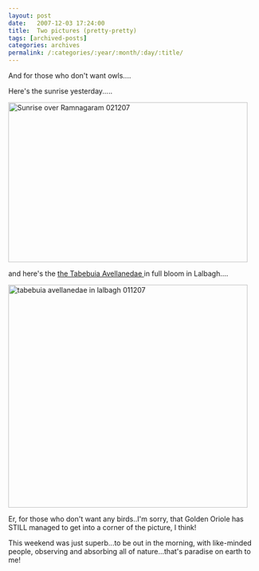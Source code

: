 ```yaml
---
layout: post
date:	2007-12-03 17:24:00
title:  Two pictures (pretty-pretty)
tags: [archived-posts]
categories: archives
permalink: /:categories/:year/:month/:day/:title/
---
```

And for those who don't want owls....


Here's the sunrise yesterday.....



<a href="http://www.flickr.com/photos/20401428@N08/2083791264/" title="Sunrise over Ramnagaram 021207 by pctrsglr, on Flickr"><img src="http://farm3.static.flickr.com/2228/2083791264_c5a8db5a91_o.jpg" width="480" height="320" alt="Sunrise over Ramnagaram 021207" /></a>




and here's the <a href="http://en.wikipedia.org/wiki/Tabebuia_impetiginosa"> the Tabebuia Avellanedae </a>  in full bloom in Lalbagh....





<a href="http://www.flickr.com/photos/20401428@N08/2083017565/" title="tabebuia avellanedae in lalbagh 011207 by pctrsglr, on Flickr"><img src="http://farm3.static.flickr.com/2411/2083017565_c9e893a637_o.jpg" width="480" height="446" alt="tabebuia avellanedae in lalbagh 011207" /></a>


Er, for those who don't want any birds..I'm sorry, that Golden Oriole has STILL managed to get into a corner of the picture, I think!



This weekend was just superb...to be out in the morning, with like-minded people, observing and absorbing all of nature...that's paradise on earth to me!
